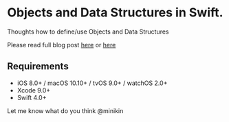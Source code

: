 #  Objects and Data Structures in Swift.

Thoughts how to define/use Objects and Data Structures 

Please read full blog post [here]() or [here]()

## Requirements

- iOS 8.0+ / macOS 10.10+ / tvOS 9.0+ / watchOS 2.0+
- Xcode 9.0+
- Swift 4.0+

Let me know  what do you think @minikin